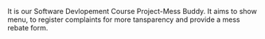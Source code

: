 It is our Software Devlopement Course Project-Mess Buddy.
It aims to show menu, to register complaints for more tansparency and provide a mess rebate form.

